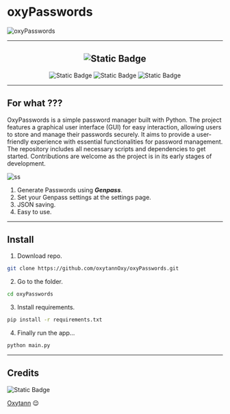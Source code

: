 # oxyPasswords

![oxyPasswords](https://i.ibb.co/ygSxDBQ/Untitled-design-5.png)

---

<div align="center">

![Static Badge](https://img.shields.io/badge/oxytann-blue?style=for-the-badge)
---

![Static Badge](https://img.shields.io/badge/python-blue?style=flat&label=v%203.12.4&labelColor=green)  ![Static Badge](https://img.shields.io/badge/CustomTkinter-blue?style=flat&label=GUI&labelColor=green) ![Static Badge](https://img.shields.io/badge/Apache-blue?style=flat&label=license&labelColor=green)

---
</div>

## For what ???

OxyPasswords is a simple password manager built with Python. The project features a graphical user interface (GUI) for easy interaction, allowing users to store and manage their passwords securely. It aims to provide a user-friendly experience with essential functionalities for password management. The repository includes all necessary scripts and dependencies to get started. Contributions are welcome as the project is in its early stages of development.

![ss](https://i.ibb.co/K284fG1/Screenshot-2024-08-05-233203.png)

1. Generate Passwords using ***Genpass***.
2. Set your Genpass settings at the settings page.
3. JSON saving.
4. Easy to use.

---

## Install

1. Download repo.

```sh
git clone https://github.com/oxytannOxy/oxyPasswords.git
```

2. Go to the folder.

```sh
cd oxyPasswords
```

3. Install requirements.

```sh
pip install -r requirements.txt
```

4. Finally run the app...

```bash
python main.py
```
---

## Credits

![Static Badge](https://img.shields.io/badge/oxytann-blue?style=flat)

[Oxytann](https://t.me/oxytann) 😌
